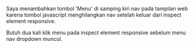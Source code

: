 Saya menambahkan tombol 'Menu' di samping kiri nav pada tampilan web karena tombol javascript menghilangkan nav setelah keluar dari inspect element responsive.

Butuh dua kali klik menu pada inspect element responsive sebelum menu nav dropdown muncul.
